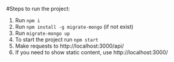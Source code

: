 #Steps to run the project:
1. Run `npm i`
2. Run `npm install -g migrate-mongo` (if not exist)
3. Run `migrate-mongo up`
4. To start the project run `npm start`
5. Make requests to http://localhost:3000/api/
6. If you need to show static content, use http://localhost:3000/ 